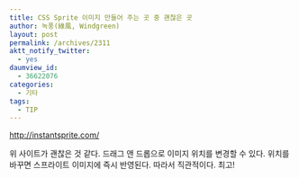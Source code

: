 ```yaml
---
title: CSS Sprite 이미지 만들어 주는 곳 중 괜찮은 곳
author: 녹풍(綠風, Windgreen)
layout: post
permalink: /archives/2311
aktt_notify_twitter:
  - yes
daumview_id:
  - 36622076
categories:
  - 기타
tags:
  - TIP
---
```

<http://instantsprite.com/>

위 사이트가 괜찮은 것 같다. 드래그 앤 드롭으로 이미지 위치를 변경할 수 있다. 위치를 바꾸면 스프라이트 이미지에 즉시 반영된다. 따라서 직관적이다. 최고!